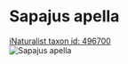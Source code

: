 
Sapajus apella
==============
  
[iNaturalist taxon id: 496700](https://www.inaturalist.org/taxa/496700)  
![Sapajus apella](https://inaturalist-open-data.s3.amazonaws.com/photos/241324917/medium.jpeg)